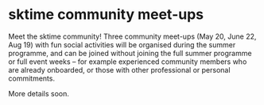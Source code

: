 # sktime community meet-ups
Meet the sktime community! Three community meet-ups (May 20, June 22, Aug 19) with fun social activities will be organised during the summer programme, and can be joined without joining the full summer programme or full event weeks – for example experienced community members who are already onboarded, or those with other professional or personal commitments.

More details soon.

